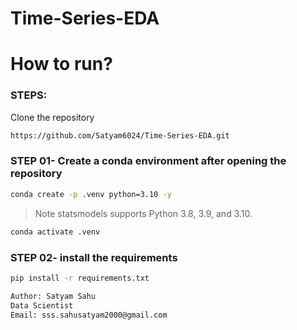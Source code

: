 # Time-Series-EDA

# How to run?
### STEPS:

Clone the repository
```bash
https://github.com/Satyam6024/Time-Series-EDA.git
```
### STEP 01- Create a conda environment after opening the repository

```bash
conda create -p .venv python=3.10 -y
```
> Note statsmodels supports Python 3.8, 3.9, and 3.10. 

```bash
conda activate .venv
```

### STEP 02- install the requirements
```bash
pip install -r requirements.txt
```

```bash
Author: Satyam Sahu
Data Scientist
Email: sss.sahusatyam2000@gmail.com

```

